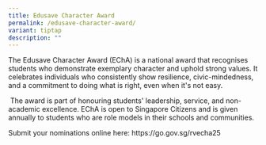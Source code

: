 ```yaml
---
title: Edusave Character Award
permalink: /edusave-character-award/
variant: tiptap
description: ""
---
```

<p>The Edusave Character Award (EChA) is a national award that recognises
students who demonstrate exemplary character and uphold strong values.
It celebrates individuals who consistently show resilience, civic-mindedness,
and a commitment to doing what is right, even when it's not easy.</p>
<p>&nbsp;The award is part of honouring students' leadership, service, and
non-academic excellence. EChA is open to Singapore Citizens and is given
annually to students who are role models in their schools and communities.</p>
<p>Submit your nominations online here: <a rel="noopener noreferrer nofollow" target="_blank">https://go.gov.sg/rvecha25</a>
</p>
<p></p>
<p></p>